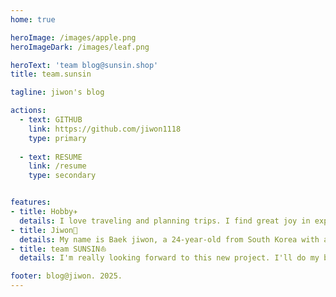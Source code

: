 ```yaml
---
home: true

heroImage: /images/apple.png
heroImageDark: /images/leaf.png

heroText: 'team blog@sunsin.shop'
title: team.sunsin

tagline: jiwon's blog

actions:
  - text: GITHUB
    link: https://github.com/jiwon1118
    type: primary
  
  - text: RESUME
    link: /resume
    type: secondary


features:
- title: Hobby✈️
  details: I love traveling and planning trips. I find great joy in exploring new cultures and immersing myself in local experiences.
- title: Jiwon💜
  details: My name is Baek jiwon, a 24-year-old from South Korea with a passion for data analysis.
- title: team SUNSIN⛵
  details: I'm really looking forward to this new project. I'll do my best to learn everything I can and contribute to the team.

footer: blog@jiwon. 2025.
---
```


